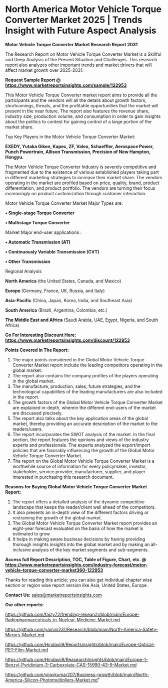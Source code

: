 # North America Motor Vehicle Torque Converter Market 2025 | Trends Insight with Future Aspect Analysis

<strong>Motor Vehicle Torque Converter Market Research Report 2031</strong>

The Research Report on Motor Vehicle Torque Converter Market is a Skillful and Deep Analysis of the Present Situation and Challenges. This research report also analyzes other important trends and market drivers that will affect market growth over 2025-2031.

<strong>Request Sample Report @ <a href=https://www.marketreportsinsights.com/sample/122953>https://www.marketreportsinsights.com/sample/122953</a></strong>

This Motor Vehicle Torque Converter market report aims to provide all the participants and the vendors will all the details about growth factors, shortcomings, threats, and the profitable opportunities that the market will present in the near future. The report also features the revenue share, industry size, production volume, and consumption in order to gain insights about the politics to contest for gaining control of a large portion of the market share.

Top Key Players in the Motor Vehicle Torque Converter Market:

<strong>EXEDY, Yutaka Giken, Kapec, ZF, Valeo, Schaeffler, Aerospace Power, Punch Powertrain, Allison Transmission, Precision of New Hampton, Hongyu.</strong>

The Motor Vehicle Torque Converter Industry is severely competitive and fragmented due to the existence of various established players taking part in different marketing strategies to increase their market share. The vendors operating in the market are profiled based on price, quality, brand, product differentiation, and product portfolio. The vendors are turning their focus increasingly on product customization through customer interaction.

Motor Vehicle Torque Converter Market Major Types are:

<strong>• Single-stage Torque Converter

• Multistage Torque Converter</strong>

Market Major end-user applications :

<strong>• Automatic Transmission (AT)

• Continuously Variable Transmission (CVT)

• Other Transmission</strong>

Regional Analysis

</u><strong><b>North America</b></strong> (the United States, Canada, and Mexico)

<strong><b>Europe </b></strong>(Germany, France, UK, Russia, and Italy)

<strong><b>Asia-Pacific</b></strong> (China, Japan, Korea, India, and Southeast Asia)

<strong><b>South America</b></strong> (Brazil, Argentina, Colombia, etc.)

<strong><b>The Middle East and Africa</b></strong> (Saudi Arabia, UAE, Egypt, Nigeria, and South Africa)

<strong>Go For Interesting Discount Here: <a href=https://www.marketreportsinsights.com/discount/122953>https://www.marketreportsinsights.com/discount/122953</a></strong>

<strong>Points Covered in The Report:</strong>
<ol>
  <li>The major points considered in the Global Motor Vehicle Torque Converter Market report include the leading competitors operating in the global market.</li>
  <li>The report also contains the company profiles of the players operating in the global market.</li>
  <li>The manufacture, production, sales, future strategies, and the technological capabilities of the leading manufacturers are also included in the report.</li>
  <li>The growth factors of the Global Motor Vehicle Torque Converter Market are explained in-depth, wherein the different end-users of the market are discussed precisely.</li>
  <li>The report also talks about the key application areas of the global market, thereby providing an accurate description of the market to the readers/users.</li>
  <li>The report incorporates the SWOT analysis of the market. In the final section, the report features the opinions and views of the industry experts and professionals. The experts analyzed the export/import policies that are favorably influencing the growth of the Global Motor Vehicle Torque Converter Market.</li>
  <li>The report on the Global Motor Vehicle Torque Converter Market is a worthwhile source of information for every policymaker, investor, stakeholder, service provider, manufacturer, supplier, and player interested in purchasing this research document.</li>
</ol>
<strong>Reasons for Buying Global Motor Vehicle Torque Converter Market Report:</strong>

<ol>
  <li>The report offers a detailed analysis of the dynamic competitive landscape that keeps the reader/client well ahead of the competitors.</li>
  <li>It also presents an in-depth view of the different factors driving or restraining the growth of the global market.</li>
  <li>The Global Motor Vehicle Torque Converter Market report provides an eight-year forecast evaluated on the basis of how the market is estimated to grow.</li>
  <li>It helps in making aware business decisions by having providing thorough insights insights into the global market and by making an all-inclusive analysis of the key market segments and sub-segments.</li>
</ol>
<strong>Access full Report Description, TOC, Table of Figure, Chart, etc. @ <a href=https://www.marketreportsinsights.com/industry-forecast/motor-vehicle-torque-converter-market360-122953>https://www.marketreportsinsights.com/industry-forecast/motor-vehicle-torque-converter-market360-122953</a></strong>


Thanks for reading this article; you can also get individual chapter wise section or region wise report version like Asia, United States, Europe.

<strong>Contact Us:</strong>
sales@marketreportsinsights.com

<strong>Our other reports:</strong>

<a href=https://github.com/faizy72/trending-research/blob/main/Europe-Radiopharmaceuticals-in-Nuclear-Medicine-Market.md>https://github.com/faizy72/trending-research/blob/main/Europe-Radiopharmaceuticals-in-Nuclear-Medicine-Market.md</a>

<a href=https://github.com/yamini231/Research/blob/main/North-America-Safety-Mirrors-Market.md>https://github.com/yamini231/Research/blob/main/North-America-Safety-Mirrors-Market.md</a>

<a href=https://github.com/Hindavii9/Reportsinsights/blob/main/Europe-Optical-PET-Film-Market.md>https://github.com/Hindavii9/Reportsinsights/blob/main/Europe-Optical-PET-Film-Market.md</a>

<a href=https://github.com/Hindavii9/ReasearchInsights/blob/main/Europe-1-Benzyl-Pyridinium-3-Carboxylate-CAS-15990-43-9-Market.md>https://github.com/Hindavii9/ReasearchInsights/blob/main/Europe-1-Benzyl-Pyridinium-3-Carboxylate-CAS-15990-43-9-Market.md</a>

<a href=https://github.com/vijaykumar207/Business-growth/blob/main/North-America-Silicon-Photomultipliers-Market.md>https://github.com/vijaykumar207/Business-growth/blob/main/North-America-Silicon-Photomultipliers-Market.md</a>"
